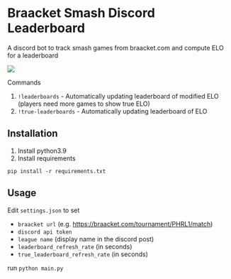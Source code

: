 # Braacket Smash Discord Leaderboard
A discord bot to track smash games from braacket.com and compute ELO for a leaderboard

![](https://i.imgur.com/VuSBy31.jpg)

Commands
1. `!leaderboards` - Automatically updating leaderboard of modified ELO (players need more games to show true ELO)
2. `!true-leaderboards` - Automatically updating leaderboard of ELO

## Installation
1. Install python3.9
2. Install requirements

`pip install -r requirements.txt`

## Usage

Edit `settings.json` to set
* `braacket url` (e.g. https://braacket.com/tournament/PHRL1/match)
* `discord api token`
* `league name` (display name in the discord post)
* `leaderboard_refresh_rate` (in seconds)
* `true_leaderboard_refresh_rate` (in seconds)

run `python main.py`